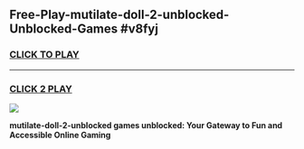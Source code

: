 
## Free-Play-mutilate-doll-2-unblocked-Unblocked-Games #v8fyj
<h3>
<a href="https://news.freeplayer.one?title=mutilate-doll-2-unblocked&ref=8M">CLICK TO PLAY</a></h3>
<hr>

<h3>
<a href="https://news.freeplayer.one?title=mutilate-doll-2-unblocked&ref=8M">CLICK 2 PLAY</a>
  
</h3>

<a href="https://news.freeplayer.one?title=mutilate-doll-2-unblocked&ref=8M"><img src="https://clearcache.store/games.png"></a>


**mutilate-doll-2-unblocked games unblocked: Your Gateway to Fun and Accessible Online Gaming**
